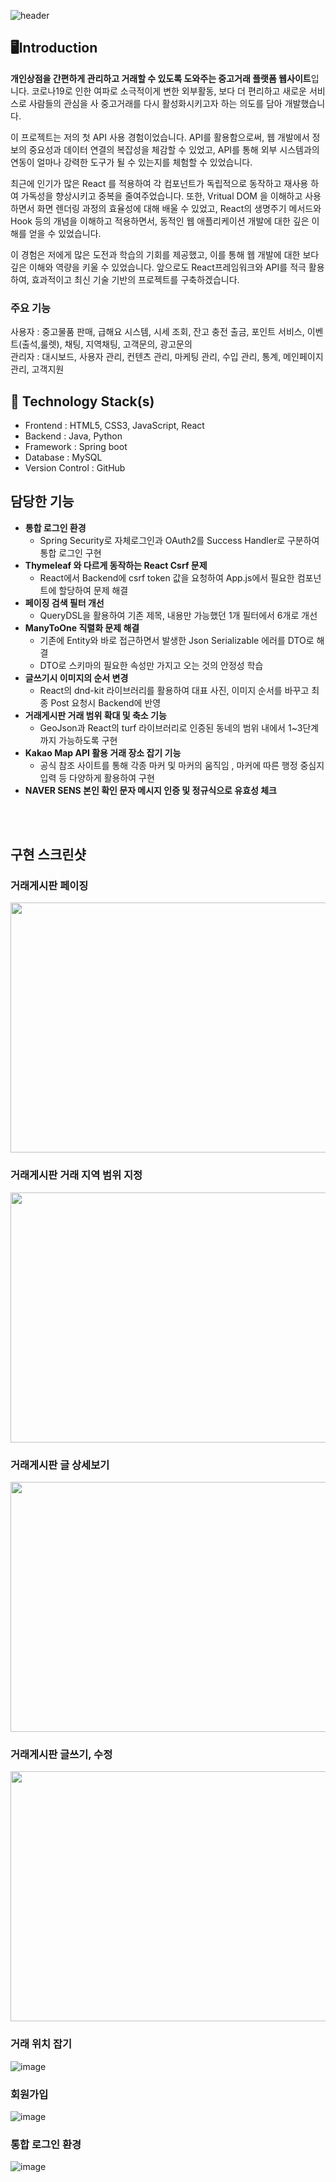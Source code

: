 ![header](https://capsule-render.vercel.app/api?type=rounded&color=timeGradient&text=Minty%20&animation=twinkling&fontSize=40&fontAlignY=50&fontAlign=50&height=180)

## 🖥️Introduction
**개인상점을 간편하게 관리하고 거래할 수 있도록 도와주는 중고거래 플랫폼 웹사이트**입니다.
코로나19로 인한 여파로 소극적이게 변한 외부활동, 보다 더 편리하고 새로운 서비스로 사람들의 관심을 사 중고거래를 다시 활성화시키고자 하는 의도를 담아 개발했습니다.

이 프로젝트는 저의 첫 API 사용 경험이었습니다. API를 활용함으로써, 웹 개발에서 정보의 중요성과 데이터 연결의 복잡성을 체감할 수 있었고, API를 통해 외부 시스템과의 연동이 얼마나 강력한 도구가 될 수 있는지를 체험할 수 있었습니다.

최근에 인기가 많은 React 를 적용하여 각 컴포넌트가 독립적으로 동작하고 재사용 하여 가독성을 향상시키고 중복을 줄여주었습니다.
또한, Vritual DOM 을 이해하고 사용하면서 화면 렌더링 과정의 효율성에 대해 배울 수 있었고, 
React의 생명주기 메서드와 Hook 등의 개념을 이해하고 적용하면서, 동적인 웹 애플리케이션 개발에 대한 깊은 이해를 얻을 수 있었습니다.

이 경험은 저에게 많은 도전과 학습의 기회를 제공했고, 이를 통해 웹 개발에 대한 보다 깊은 이해와 역량을 키울 수 있었습니다.
앞으로도 React프레임워크와 API를 적극 활용하여, 효과적이고 최신 기술 기반의 프로젝트를 구축하겠습니다.

### 주요 기능
사용자 : 중고물품 판매, 급해요 시스템, 시세 조회, 잔고 충전 출금, 포인트 서비스, 이벤트(출석,룰렛), 채팅, 지역채팅, 고객문의, 광고문의
<br>
관리자 : 대시보드, 사용자 관리, 컨텐츠 관리, 마케팅 관리, 수입 관리, 통계, 메인페이지 관리, 고객지원

## 🔨 Technology Stack(s)

* Frontend : HTML5, CSS3, JavaScript, React
* Backend : Java, Python
* Framework : Spring boot
* Database : MySQL
* Version Control : GitHub

## 담당한 기능

- **통합 로그인 환경**
    - Spring Security로 자체로그인과 OAuth2를 Success Handler로 구분하여 통합 로그인 구현
- **Thymeleaf 와 다르게 동작하는 React Csrf 문제**
    - React에서 Backend에 csrf token 값을 요청하여 App.js에서 필요한 컴포넌트에 할당하여 문제 해결
- **페이징 검색 필터 개선**
    - QueryDSL을 활용하여 기존 제목, 내용만 가능했던 1개 필터에서 6개로 개선
- **ManyToOne 직렬화 문제 해결**
    - 기존에 Entity와 바로 접근하면서 발생한 Json Serializable 에러를 DTO로 해결
    - DTO로 스키마의 필요한 속성만 가지고 오는 것의 안정성 학습
- **글쓰기시 이미지의 순서 변경**
    - React의 dnd-kit 라이브러리를 활용하여 대표 사진, 이미지 순서를 바꾸고 최종 Post 요청시 Backend에 반영
- **거래게시판 거래 범위 확대 및 축소 기능**
    - GeoJson과 React의 turf 라이브러리로 인증된 동네의 범위 내에서 1~3단계까지 가능하도록 구현
- **Kakao Map API 활용 거래 장소 잡기 기능**
    - 공식 참조 사이트를 통해 각종 마커 및 마커의 움직임 , 마커에 따른 행정 중심지입력 등 다양하게 활용하여 구현
- **NAVER SENS 본인 확인 문자 메시지 인증 및 정규식으로 유효성 체크**



<br><br>

## 구현 스크린샷
### 거래게시판 페이징
<img src="https://github.com/Minyung2/Minty2/assets/90165157/c05c9cc0-bc59-48c6-a82b-65917a300fd2" width="800" height="400"/>

### 거래게시판 거래 지역 범위 지정
<img src="https://github.com/Minyung2/Minty2/assets/90165157/85e0ecc3-820b-4f26-bc7f-4cad5a25b785" width="800" height="400"/>

### 거래게시판 글 상세보기
<img src="https://github.com/Minyung2/Minty2/assets/90165157/24421a33-376e-4609-b745-63506c5e2814" width="800" height="400"/>

### 거래게시판 글쓰기, 수정
<img src="https://github.com/Minyung2/Minty2/assets/90165157/74d74cb2-5ece-4992-8555-7d9f43c1efc0" width="800" height="400"/>

### 거래 위치 잡기
![image](https://github.com/Minyung2/Minty2/assets/90165157/1c4d834e-5fa3-417e-a10e-93052e3a9aca)

### 회원가입
![image](https://github.com/Minyung2/Minty2/assets/90165157/8fcb7aba-53fe-4046-b4ed-2c7143232813)

### 통합 로그인 환경
![image](https://github.com/Minyung2/Minty2/assets/90165157/10863acb-616b-4f84-a64d-103f491ed754)




<br>
